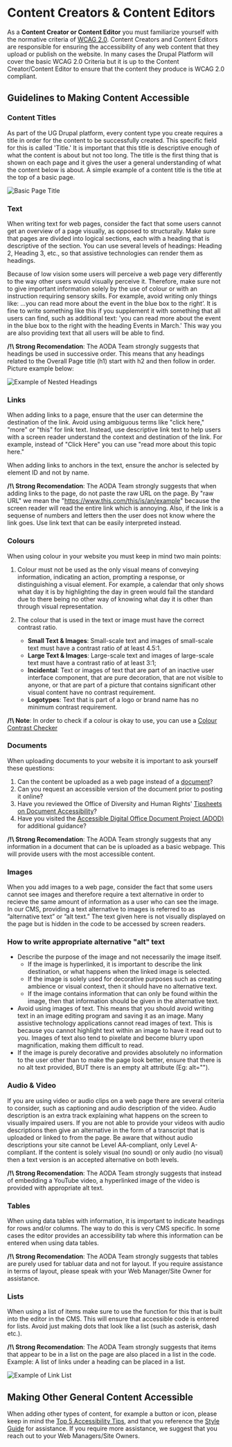 # Content Creators & Content Editors
As a **Content Creator or Content Editor** you must familiarize yourself with the normative criteria of [WCAG 2.0](https://www.w3.org/TR/WCAG20/). Content Creators and Content Editors are responsible for ensuring the accessibility of any web content that they upload or publish on the website. In many cases the Drupal Platform will cover the basic WCAG 2.0 Criteria but it is up to the Content Creator/Content Editor to ensure that the content they produce is WCAG 2.0 compliant.

## Guidelines to Making Content Accessible

### Content Titles
As part of the UG Drupal platform, every content type you create requires a title in order for the content to be successfully created. This specific field for this is called 'Title.' It is important that this title is descriptive enough of what the content is about but not too long. The title is the first thing that is shown on each page and it gives the user a general understanding of what the content below is about. A simple example of a content title is the title at the top of a basic page.

![Basic Page Title](images/pageTitleExaple.png)

### Text
When writing text for web pages, consider the fact that some users cannot get an overview of a page visually, as opposed to structurally. Make sure that pages are divided into logical sections, each with a heading that is descriptive of the section. You can use several levels of headings: Heading 2, Heading 3, etc., so that assistive technologies can render them as headings.

Because of low vision some users will perceive a web page very differently to the way other users would visually perceive it. Therefore, make sure not to give important information solely by the use of colour or with an instruction requiring sensory skills. For example, avoid writing only things like: …you can read more about the event in the blue box to the right’. It is fine to write something like this if you supplement it with something that all users can find, such as additional text: 'you can read more about the event in the blue box to the right with the heading Events in March.' This way you are also providing text that all users will be able to find.

**/!\ Strong Recomendation**: The AODA Team strongly suggests that headings be used in successive order. This means that any headings related to the Overall Page title (h1) start with h2 and then follow in order. Picture example below:

![Example of Nested Headings](images/headingExample.png)

### Links
When adding links to a page, ensure that the user can determine the destination of the link. Avoid using ambiguous terms like "click here," "more" or "this" for link text. Instead, use descriptive link text to help users with a screen reader understand the context and destination of the link. For example, instead of "Click Here" you can use "read more about this topic here."

When adding links to anchors in the text, ensure the anchor is selected by element ID and not by name.

**/!\ Strong Recomendation**: The AODA Team strongly suggests that when adding links to the page, do not paste the raw URL on the page. By "raw URL" we mean the "https://www.this.com/this/is/an/example" because the screen reader will read the entire link which is annoying. Also, if the link is a sequense of numbers and letters then the user does not know where the link goes. Use link text that can be easily interpreted instead. 

### Colours
When using colour in your website you must keep in mind two main points:

1. Colour must not be used as the only visual means of conveying information, indicating an action, prompting a response, or distinguishing a visual element. For example, a calendar that only shows what day it is by highlighting the day in green would fail the standard due to there being no other way of knowing what day it is other than through visual representation.

2. The colour that is used in the text or image must have the correct contrast ratio.
    * **Small Text & Images**: Small-scale text and images of small-scale text must have a contrast ratio of at least 4.5:1.
    * **Large Text & Images**: Large-scale text and images of large-scale text must have a contrast ratio of at least 3:1;
    * **Incidental**: Text or images of text that are part of an inactive user interface component, that are pure decoration, that are not visible to anyone, or that are part of a picture that contains significant other visual content have no contrast requirement.
    * **Logotypes**: Text that is part of a logo or brand name has no minimum contrast requirement.

**/!\ Note**: In order to check if a colour is okay to use, you can use a [Colour Contrast Checker](https://snook.ca/technical/colour_contrast/colour.html)

### Documents
When uploading documents to your website it is important to ask yourself these questions:

1. Can the content be uploaded as a web page instead of a [document](https://www.uoguelph.ca/accessibility/web/what-fix/documents)?
2. Can you request an accessible version of the document prior to posting it online?
3. Have you reviewed the Office of Diversity and Human Rights' [Tipsheets on Document Accessibility](https://www.uoguelph.ca/diversity-human-rights/accessibility/information-and-communication-document-accessibility)?
4. Have you visited the [Accessible Digital Office Document Project (ADOD)](http://adod.idrc.ocad.ca/) for additional guidance?

**/!\ Strong Recomendation**: The AODA Team strongly suggests that any information in a document that can be is uploaded as a basic webpage. This will provide users with the most accessible content.

### Images
When you add images to a web page, consider the fact that some users cannot see images and therefore require a text alternative in order to recieve the same amount of information as a user who can see the image. In our CMS, providing a text alternative to images is referred to as ”alternative text” or ”alt text.” The text given here is not visually displayed on the page but is hidden in the code to be accessed by screen readers.

### How to write appropriate alternative "alt" text
* Describe the purpose of the image and not necessarily the image itself. 
    * If the image is hyperlinked, it is important to describe the link destination, or what happens when the linked image is selected.
    * If the image is solely used for decorative purposes such as creating ambience or visual context, then it should have no alternative text. 
    * If the image contains information that can only be found within the image, then that information should be given in the alternative text.
* Avoid using images of text. This means that you should avoid writing text in an image editing program and saving it as an image. Many assistive technology applications cannot read images of text. This is because you cannot highlight text within an image to have it read out to you. Images of text also tend to pixelate and become blurry upon magnification, making them difficult to read.
* If the image is purely decorative and provides absolutely no information to the user other than to make the page look better, ensure that there is no alt text provided, BUT there is an empty alt attribute (Eg: alt="").

### Audio & Video
If you are using video or audio clips on a web page there are several criteria to consider, such as captioning and audio description of the video. Audio description is an extra track explaining what happens on the screen to visually impaired users. If you are not able to provide your videos with audio descriptions then give an alternative in the form of a transcript that is uploaded or linked to from the page. Be aware that without audio descriptions your site cannot be Level AA-compliant, only Level A-compliant. If the content is solely visual (no sound) or only audio (no visual) then a text version is an accepted alternative on both levels.

**/!\ Strong Recomendation**: The AODA Team strongly suggests that instead of embedding a YouTube video, a hyperlinked image of the video is provided with appropriate alt text.

### Tables
When using data tables with information, it is important to indicate headings for rows and/or columns. The way to do this is very CMS specific. In some cases the editor provides an accessibility tab where this information can be entered when using data tables.

**/!\ Strong Recomendation**: The AODA Team strongly suggests that tables are purely used for tabluar data and not for layout. If you require assistance in terms of layout, please speak with your Web Manager/Site Owner for assistance.

### Lists
When using a list of items make sure to use the function for this that is built into the editor in the CMS. This will ensure that accessible code is entered for lists. Avoid just making dots that
look like a list (such as asterisk, dash etc.).

**/!\ Strong Recomendation**: The AODA Team strongly suggests that items that appear to be in a list on the page are also placed in a list in the code. Example: A list of links under a heading can be placed in a list.

![Example of Link List](images/linkListExample.png)

## Making Other General Content Accessible
When adding other types of content, for example a button or icon, please keep in mind the [Top 5 Accessibility Tips](accessibilitytop.md), and that you reference the [Style Guide](styleguide.md) for assistance. If you require more assistance, we suggest that you reach out to your Web Managers/Site Owners.
